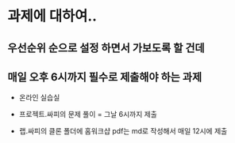 # 과제에 대하여..

## 우선순위 순으로 설정 하면서 가보도록 할 건데




## 매일 오후 6시까지 필수로 제출해야 하는 과제

- 온라인 실습실

-  프로젝트.싸피의 문제 풀이 = 그날 6시까지 제출

-  랩.싸피의 클론 폴더에 홈워크샵 pdf는 md로 작성해서 매일 12시에 제출

